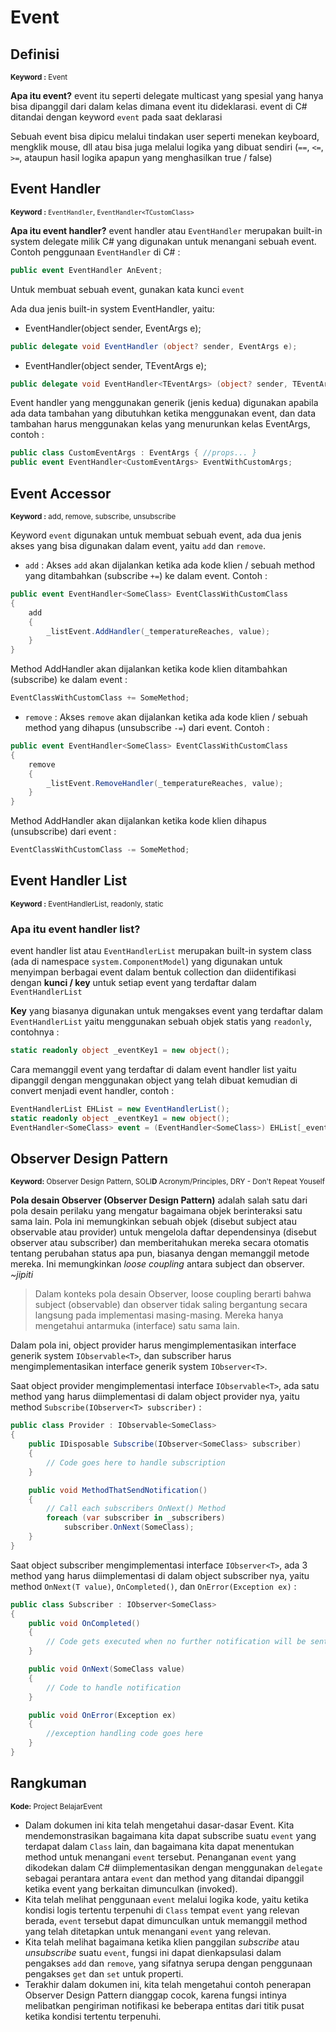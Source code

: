 # Event
## Definisi
<sup> **Keyword :** Event</sup>

**Apa itu event?** event itu seperti delegate multicast yang spesial yang hanya bisa dipanggil dari dalam kelas dimana event itu dideklarasi. event di C# ditandai dengan keyword `event` pada saat deklarasi

Sebuah event bisa dipicu melalui tindakan user seperti menekan keyboard, mengklik mouse, dll atau bisa juga melalui logika yang dibuat sendiri (`==`, `<=`, `>=`, ataupun hasil logika apapun yang menghasilkan true / false)

## Event Handler 
<sup> **Keyword :** `EventHandler`, `EventHandler<TCustomClass>` </sup>

**Apa itu event handler?** event handler atau `EventHandler` merupakan built-in system delegate milik C# yang digunakan untuk menangani sebuah event. Contoh penggunaan `EventHandler` di C# :
```csharp
public event EventHandler AnEvent;
```
Untuk membuat sebuah event, gunakan kata kunci `event`

Ada dua jenis built-in system EventHandler, yaitu: 
- EventHandler(object sender, EventArgs e);
```csharp
public delegate void EventHandler (object? sender, EventArgs e);
```
- EventHandler<TEventArgs>(object sender, TEventArgs e);
```csharp
public delegate void EventHandler<TEventArgs> (object? sender, TEventArgs e);
```
Event handler yang menggunakan generik (jenis kedua) digunakan apabila ada data tambahan yang dibutuhkan ketika menggunakan event, dan data tambahan harus menggunakan kelas yang menurunkan kelas EventArgs, contoh :
```csharp
public class CustomEventArgs : EventArgs { //props... }
public event EventHandler<CustomEventArgs> EventWithCustomArgs;
```
## Event Accessor 
<sup> **Keyword :** add, remove, subscribe, unsubscribe</sup>

Keyword `event` digunakan untuk membuat sebuah event, ada dua jenis akses yang bisa digunakan dalam event, yaitu `add` dan `remove`.
- `add` : Akses `add` akan dijalankan ketika ada kode klien / sebuah method yang ditambahkan (subscribe `+=`) ke dalam event. Contoh :
```csharp
public event EventHandler<SomeClass> EventClassWithCustomClass
{
	add
	{
		_listEvent.AddHandler(_temperatureReaches, value);
	}
}
```
Method AddHandler akan dijalankan ketika kode klien ditambahkan (subscribe) ke dalam event :
```csharp
EventClassWithCustomClass += SomeMethod;
```

- `remove` : Akses `remove` akan dijalankan ketika ada kode klien / sebuah method yang dihapus (unsubscribe `-=`) dari event. Contoh :
```csharp
public event EventHandler<SomeClass> EventClassWithCustomClass
{
	remove
	{
		_listEvent.RemoveHandler(_temperatureReaches, value);
	}
}
```
Method AddHandler akan dijalankan ketika kode klien dihapus (unsubscribe) dari event :
```csharp
EventClassWithCustomClass -= SomeMethod;
```

## Event Handler List 
<sup> **Keyword :** EventHandlerList, readonly, static </sup>

### Apa itu event handler list? 
event handler list atau `EventHandlerList` merupakan built-in system class (ada di namespace `system.ComponentModel`) yang digunakan untuk menyimpan berbagai event dalam bentuk collection dan diidentifikasi dengan **kunci / key** untuk setiap event yang terdaftar dalam `EventHandlerList`

**Key** yang biasanya digunakan untuk mengakses event yang terdaftar dalam `EventHandlerList` yaitu menggunakan sebuah objek statis yang `readonly`, contohnya :
```csharp
static readonly object _eventKey1 = new object();
```

Cara memanggil event yang terdaftar di dalam event handler list yaitu dipanggil dengan menggunakan object yang telah dibuat kemudian di convert menjadi event handler, contoh :
```csharp
EventHandlerList EHList = new EventHandlerList();
static readonly object _eventKey1 = new object();
EventHandler<SomeClass> event = (EventHandler<SomeClass>) EHList[_eventKey1];
```

## Observer Design Pattern
<sup> **Keyword:** Observer Design Pattern, SOLI**D** Acronym/Principles, DRY - Don't Repeat Youself </sup>

**Pola desain Observer (Observer Design Pattern)** adalah salah satu dari pola desain perilaku yang mengatur bagaimana objek berinteraksi satu sama lain. Pola ini memungkinkan sebuah objek (disebut subject atau observable atau provider) untuk mengelola daftar dependensinya (disebut observer atau subscriber) dan memberitahukan mereka secara otomatis tentang perubahan status apa pun, biasanya dengan memanggil metode mereka. Ini memungkinkan _loose coupling_ antara subject dan observer. _~jipiti_

> Dalam konteks pola desain Observer, loose coupling berarti bahwa subject (observable) dan observer tidak saling bergantung secara langsung pada implementasi masing-masing. Mereka hanya mengetahui antarmuka (interface) satu sama lain.

Dalam pola ini, object provider harus mengimplementasikan interface generik system `IObservable<T>`, dan subscriber harus mengimplementasikan interface generik system `IObserver<T>`. 

Saat object provider mengimplementasi interface `IObservable<T>`, ada satu method yang harus diimplementasi di dalam object provider nya, yaitu method `Subscribe(IObserver<T> subscriber)` :
```csharp
public class Provider : IObservable<SomeClass>
{
	public IDisposable Subscribe(IObserver<SomeClass> subscriber)
	{
		// Code goes here to handle subscription
	}

	public void MethodThatSendNotification()
	{
		// Call each subscribers OnNext() Method
		foreach (var subscriber in _subscribers)
			subscriber.OnNext(SomeClass);
	}
}
```
Saat object subscriber mengimplementasi interface `IObserver<T>`, ada 3 method yang harus diimplementasi di dalam object subscriber nya, yaitu method `OnNext(T value)`, `OnCompleted()`, dan `OnError(Exception ex)` :
```csharp
public class Subscriber : IObserver<SomeClass>
{
	public void OnCompleted()
	{
		// Code gets executed when no further notification will be sent
	}

	public void OnNext(SomeClass value)
	{
		// Code to handle notification
	}

	public void OnError(Exception ex)
	{
		//exception handling code goes here
	}
}
```

## Rangkuman
<sup> **Kode:** Project BelajarEvent </sup>

- Dalam dokumen ini kita telah mengetahui dasar-dasar Event. Kita mendemonstrasikan bagaimana kita dapat subscribe suatu `event` yang terdapat dalam `Class` lain, dan bagaimana kita dapat menentukan method untuk menangani `event` tersebut. Penanganan `event` yang dikodekan dalam C# diimplementasikan dengan menggunakan `delegate` sebagai perantara antara `event` dan method yang ditandai dipanggil ketika event yang berkaitan dimunculkan (invoked).
- Kita telah melihat penggunaan `event` melalui logika kode, yaitu ketika kondisi logis tertentu terpenuhi di `Class` tempat `event` yang relevan berada, `event` tersebut dapat dimunculkan untuk memanggil method yang telah ditetapkan untuk menangani `event` yang relevan.
- Kita telah melihat bagaimana ketika klien panggilan _subscribe_ atau _unsubscribe_ suatu `event`, fungsi ini dapat dienkapsulasi dalam pengakses `add` dan `remove`, yang sifatnya serupa dengan penggunaan pengakses `get` dan `set` untuk properti.
- Terakhir dalam dokumen ini, kita telah mengetahui contoh penerapan Observer Design Pattern dianggap cocok, karena fungsi intinya melibatkan pengiriman notifikasi ke beberapa entitas dari titik pusat ketika kondisi tertentu terpenuhi.
